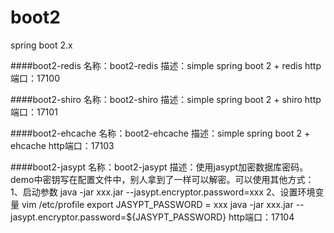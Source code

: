# boot2
spring boot 2.x
                 
####boot2-redis
    名称：boot2-redis
    描述：simple spring boot 2 + redis
    http端口：17100
                   
####boot2-shiro
    名称：boot2-shiro
    描述：simple spring boot 2 + shiro
    http端口：17101
                    
####boot2-ehcache
    名称：boot2-ehcache
    描述：simple spring boot 2 + ehcache
    http端口：17103
               
####boot2-jasypt
    名称：boot2-jasypt
    描述：使用jasypt加密数据库密码。
        demo中密钥写在配置文件中，别人拿到了一样可以解密。可以使用其他方式：
        1、启动参数
            java -jar xxx.jar --jasypt.encryptor.password=xxx
        2、设置环境变量
            vim /etc/profile
            export JASYPT_PASSWORD = xxx
            java -jar xxx.jar --jasypt.encryptor.password=${JASYPT_PASSWORD}
    http端口：17104
       